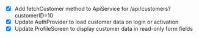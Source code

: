 - [x] Add fetchCustomer method to ApiService for /api/customers?customerID=10
- [x] Update AuthProvider to load customer data on login or activation
- [x] Update ProfileScreen to display customer data in read-only form fields
